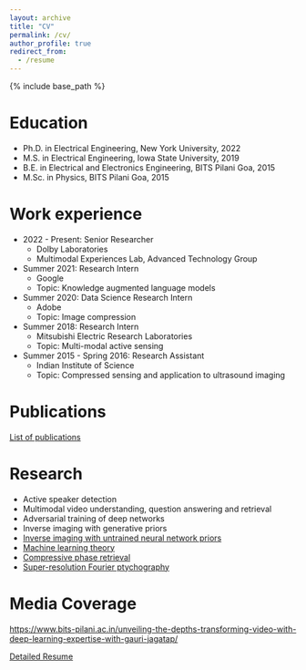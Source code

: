```yaml
---
layout: archive
title: "CV"
permalink: /cv/
author_profile: true
redirect_from:
  - /resume
---
```


{% include base_path %}

Education
======
* Ph.D. in Electrical Engineering, New York University, 2022
* M.S. in Electrical Engineering, Iowa State University, 2019 
* B.E. in Electrical and Electronics Engineering, BITS Pilani Goa, 2015
* M.Sc. in Physics, BITS Pilani Goa, 2015

Work experience
======
* 2022 - Present: Senior Researcher
  * Dolby Laboratories
  * Multimodal Experiences Lab, Advanced Technology Group
* Summer 2021: Research Intern
  * Google
  * Topic: Knowledge augmented language models
* Summer 2020: Data Science Research Intern
  * Adobe
  * Topic: Image compression
* Summer 2018: Research Intern
  * Mitsubishi Electric Research Laboratories
  * Topic: Multi-modal active sensing
* Summer 2015 - Spring 2016: Research Assistant
  * Indian Institute of Science
  * Topic: Compressed sensing and application to ultrasound imaging

Publications
======
[List of publications](http://gaurijagatap.github.io/publications)  
  
Research
======
* Active speaker detection
* Multimodal video understanding, question answering and retrieval
* Adversarial training of deep networks
* Inverse imaging with generative priors
* [Inverse imaging with untrained neural network priors](https://gaurijagatap.github.io/portfolio/portfolio-1/)
* [Machine learning theory](https://gaurijagatap.github.io/portfolio/portfolio-2/)
* [Compressive phase retrieval](https://gaurijagatap.github.io/portfolio/portfolio-3/)
* [Super-resolution Fourier ptychography](https://gaurijagatap.github.io/portfolio/portfolio-4/)

Media Coverage
======
https://www.bits-pilani.ac.in/unveiling-the-depths-transforming-video-with-deep-learning-expertise-with-gauri-jagatap/

[Detailed Resume](http://gaurijagatap.github.io/assets/resumefull.pdf)

